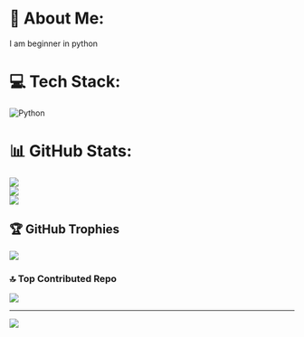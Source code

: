 # 💫 About Me:
I am beginner in python 


# 💻 Tech Stack:
![Python](https://img.shields.io/badge/python-3670A0?style=for-the-badge&logo=python&logoColor=ffdd54)
# 📊 GitHub Stats:
![](https://github-readme-stats.vercel.app/api?username=Bhoomi1733&theme=radical&hide_border=false&include_all_commits=true&count_private=true)<br/>
![](https://nirzak-streak-stats.vercel.app/?user=Bhoomi1733&theme=radical&hide_border=false)<br/>
![](https://github-readme-stats.vercel.app/api/top-langs/?username=Bhoomi1733&theme=radical&hide_border=false&include_all_commits=true&count_private=true&layout=compact)

## 🏆 GitHub Trophies
![](https://github-profile-trophy.vercel.app/?username=Bhoomi1733&theme=radical&no-frame=false&no-bg=true&margin-w=4)

### 🔝 Top Contributed Repo
![](https://github-contributor-stats.vercel.app/api?username=Bhoomi1733&limit=5&theme=dark&combine_all_yearly_contributions=true)

---
[![](https://visitcount.itsvg.in/api?id=Bhoomi1733&icon=0&color=0)](https://visitcount.itsvg.in)

<!-- Proudly created with GPRM ( https://gprm.itsvg.in ) -->
